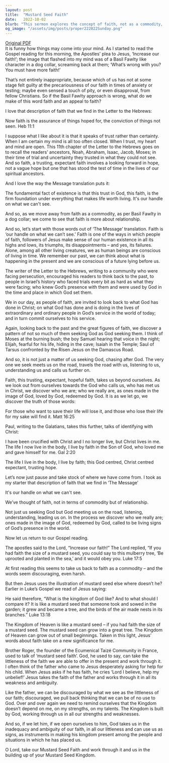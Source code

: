 ```yaml
---
layout: post
title:  "Mustard Seed Faith"
date:   2022-10-02
blurb: "This sermon explores the concept of faith, not as a commodity, but as a relationship. It emphasizes that faith is about trust rather than certainty, and that it is not just about us seeking God, but God meeting us on our journey. The sermon also highlights the idea of 'mustard seed faith' - that even a small amount of faith can grow into something significant."
og_image: "/assets/img/posts/proper222022Sunday.png"
---
```

[Original PDF](/assets/pdf/proper222022Sunday.pdf)    
It is funny how things may come into your mind. As I started to read the Gospel reading for this morning, the Apostles’ plea to Jesus, ‘Increase our faith!’; the image that flashed into my mind was of a Basil Fawlty like character in a dog collar, screaming back at them; ‘What’s wrong with you? You must have more faith!’

That’s not entirely inappropriate, because which of us has not at some stage felt guilty at the precariousness of our faith in times of anxiety or testing; maybe even sensed a touch of pity, or even disapproval, from fellow Christians. So if the Basil Fawlty approach is wrong, what do we make of this word faith and an appeal to faith?

I love that description of faith that we find in the Letter to the Hebrews:

Now faith is the assurance of things hoped for, the conviction of things not seen. Heb 11:1

I suppose what I like about it is that it speaks of trust rather than certainty. When I am certain my mind is all too often closed. When I trust, my heart and mind are open. This 11th chapter of the Letter to the Hebrews goes on to recall the readers’ ancestors, Noah, Abraham, Isaac, Jacob, Moses; in their time of trial and uncertainty they trusted in what they could not see. And so faith, a trusting, expectant faith involves a looking forward in hope, not a vague hope but one that has stood the test of time in the lives of our spiritual ancestors.

And I love the way the Message translation puts it:

The fundamental fact of existence is that this trust in God, this faith, is the firm foundation under everything that makes life worth living. It's our handle on what we can't see.

And so, as we move away from faith as a commodity, as per Basil Fawlty in a dog collar; we come to see that faith is more about relationship.

And so, let’s start with those words out of ‘The Message’ translation. Faith is ‘our handle on what we can’t see.’ Faith is one of the ways in which people of faith, followers of Jesus make sense of our human existence in all its highs and lows, its triumphs, its disappointments – and yes, its failures. Alone, among all other living creatures, we as human beings are conscious of living in time. We remember our past, we can think about what is happening in the present and we are conscious of a future lying before us.

The writer of the Letter to the Hebrews, writing to a community who were facing persecution, encouraged his readers to think back to the past, to people in Israel’s history who faced trials every bit as hard as what they were facing; who knew God’s presence with them and were used by God in the time and place in which God set them.

We in our day, as people of faith, are invited to look back to what God has done in Christ; on what God has done and is doing in the lives of extraordinary and ordinary people in God’s service in the world of today; and in turn commit ourselves to his service.

Again, looking back to the past and the great figures of faith, we discover a pattern of not so much of them seeking God as God seeking them. I think of Moses at the burning bush; the boy Samuel hearing that voice in the night; Elijah, fearful for his life, hiding in the cave; Isaiah in the Temple; Saul of Tarsus confronted by the Risen Jesus on the Damascus Road.

And so, it is not just a matter of us seeking God, chasing after God. The very one we seek meets us on the road, travels the road with us, listening to us, understanding us and calls us further on.

Faith, this trusting, expectant, hopeful faith, takes us beyond ourselves. As we look out from ourselves towards the God who calls us, who has met us in Christ, we discover who we are; who we really are, as ones made in the image of God, loved by God, redeemed by God. It is as we let go, we discover the truth of those words:

For those who want to save their life will lose it, and those who lose their life for my sake will find it. Matt 16:25

Paul, writing to the Galatians, takes this further, talks of identifying with Christ:

I have been crucified with Christ and I no longer live, but Christ lives in me. The life I now live in the body, I live by faith in the Son of God, who loved me and gave himself for me. Gal 2:20

The life I live in the body, I live by faith; this God centred, Christ centred expectant, trusting hope.

Let’s now just pause and take stock of where we have come from. I took as my starter that description of faith that we find in ‘The Message’

It's our handle on what we can't see.

We’ve thought of faith, not in terms of commodity but of relationship.

Not just us seeking God but God meeting us on the road, listening, understanding, leading us on. In the process we discover who we really are; ones made in the image of God, redeemed by God, called to be living signs of God’s presence in the world.

Now let us return to our Gospel reading.

The apostles said to the Lord, “Increase our faith!” The Lord replied, “If you had faith the size of a mustard seed, you could say to this mulberry tree, ‘Be uprooted and planted in the sea,’ and it would obey you. Luke 17:5

At first reading this seems to take us back to faith as a commodity – and the words seem discouraging, even harsh.

But then Jesus uses the illustration of mustard seed else where doesn’t he? Earlier in Luke’s Gospel we read of Jesus saying:

He said therefore, “What is the kingdom of God like? And to what should I compare it? It is like a mustard seed that someone took and sowed in the garden; it grew and became a tree, and the birds of the air made nests in its branches.” Luke 13:18

The Kingdom of Heaven is like a mustard seed – if you had faith the size of a mustard seed. The mustard seed can grow into a great tree. The Kingdom of Heaven can grow out of small beginnings. Taken in this light, Jesus’ words about faith take on a new significance for me.

Brother Roger, the founder of the Ecumenical Taizé Community in France, used to talk of ‘mustard seed faith’. God, he used to say, can take the littleness of the faith we are able to offer in the present and work through it. I often think of the father who came to Jesus desperately asking for help for his child. When Jesus asks if he has faith, he cries ‘Lord I believe, help my unbelief!’ Jesus takes the faith of the father and works through it in all its weakness and ambiguity.

Like the father, we can be discouraged by what we see as the littleness of our faith; discouraged, we pull back thinking that we can be of no use to God. Over and over again we need to remind ourselves that the Kingdom doesn’t depend on me, on my strengths, on my talents. The Kingdom is built by God, working through us in all our strengths and weaknesses.

And so, if we let him, if we open ourselves to him, God takes us in the inadequacy and ambiguity of our faith, in all our littleness and can use us as signs, as instruments in making his kingdom present among the people and situations in which he has placed us.

O Lord, take our Mustard Seed Faith and work through it and us in the building up of your Mustard Seed Kingdom.
